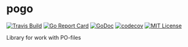 # pogo

[![Travis Build](https://travis-ci.com/vporoshok/pogo.svg?branch=master)](https://travis-ci.com/vporoshok/pogo)
[![Go Report Card](https://goreportcard.com/badge/github.com/vporoshok/pogo)](https://goreportcard.com/report/github.com/vporoshok/pogo)
[![GoDoc](http://img.shields.io/badge/GoDoc-Reference-blue.svg)](https://godoc.org/github.com/vporoshok/pogo)
[![codecov](https://codecov.io/gh/vporoshok/pogo/branch/master/graph/badge.svg)](https://codecov.io/gh/vporoshok/pogo)
[![MIT License](https://img.shields.io/github/license/mashape/apistatus.svg)](LICENSE)

Library for work with PO-files
